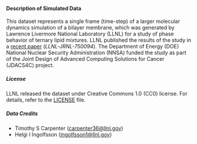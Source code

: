 #### Description of Simulated Data

This dataset represents a single frame (time-step) of a larger molecular dynamics simulation of a bilayer membrane, which was generated by Lawrence Livermore National Laboratory (LLNL) for a study of phase behavior of ternary lipid mixtures. LLNL published the results of the study in a [recent paper](https://pubs.acs.org/doi/abs/10.1021/acs.jctc.8b00496) (*LLNL-JRNL-750094*). The Department of Energy (DOE) National Nuclear Security Administration (NNSA) funded the study as part of the Joint Design of Advanced Computing Solutions for Cancer (JDACS4C) project.

##### License
LLNL released the dataset under Creative Commons 1.0 (CC0) license. For details, refer to the [LICENSE](./LICENSE) file.

##### Data Credits
* Timothy S Carpenter (carpenter36@llnl.gov)
* Helgi I Ingolfsson (ingolfsson1@llnl.gov)
